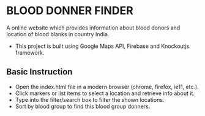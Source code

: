 # BLOOD DONNER FINDER
A online website which provides information about blood donors and location of blood blanks in country India.

- This project is built using Google Maps API, Firebase and Knockoutjs framework.

## Basic Instruction

- Open the index.html file in a modern browser (chrome, firefox, ie11, etc.).
- Click markers or list items to select a location and retrieve info about it.
- Type into the filter/search box to filter the shown locations.
- Sort by blood group to find this blood group donners.

